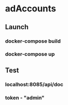 # adAccounts
## Launch 
### docker-compose build
### docker-compose up
## Test
### localhost:8085/api/doc
### token - "admin"
